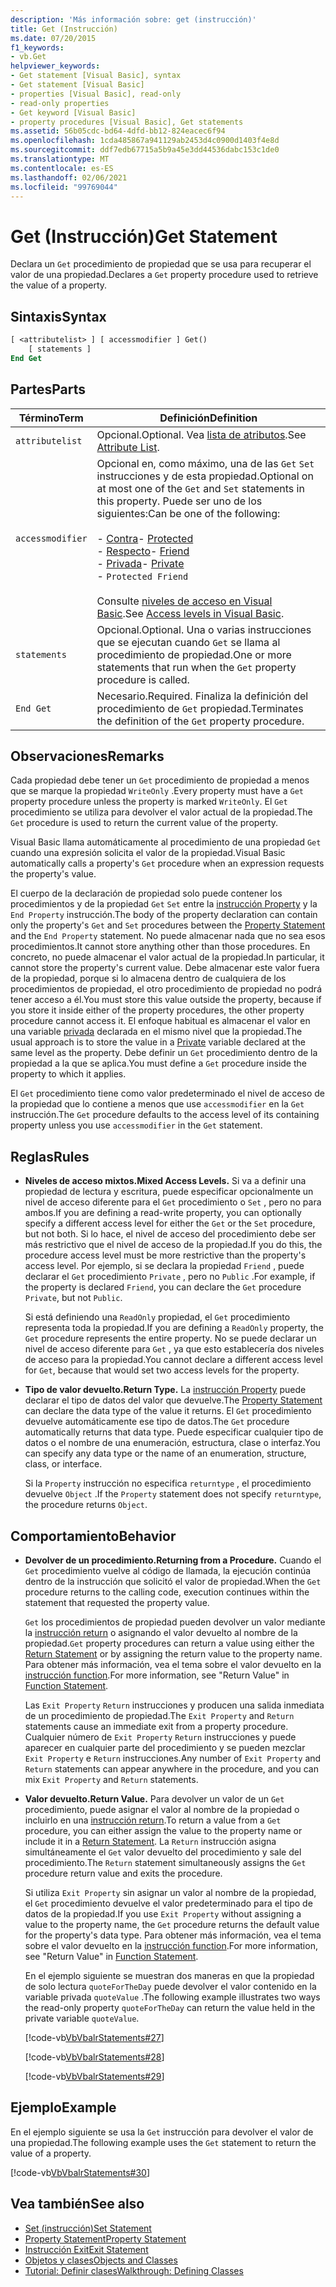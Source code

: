 ```yaml
---
description: 'Más información sobre: get (instrucción)'
title: Get (Instrucción)
ms.date: 07/20/2015
f1_keywords:
- vb.Get
helpviewer_keywords:
- Get statement [Visual Basic], syntax
- Get statement [Visual Basic]
- properties [Visual Basic], read-only
- read-only properties
- Get keyword [Visual Basic]
- property procedures [Visual Basic], Get statements
ms.assetid: 56b05cdc-bd64-4dfd-bb12-824eacec6f94
ms.openlocfilehash: 1cda485867a941129ab2453d4c0900d1403f4e8d
ms.sourcegitcommit: ddf7edb67715a5b9a45e3dd44536dabc153c1de0
ms.translationtype: MT
ms.contentlocale: es-ES
ms.lasthandoff: 02/06/2021
ms.locfileid: "99769044"
---
```

# <a name="get-statement"></a><span data-ttu-id="4baf0-103">Get (Instrucción)</span><span class="sxs-lookup"><span data-stu-id="4baf0-103">Get Statement</span></span>

<span data-ttu-id="4baf0-104">Declara un `Get` procedimiento de propiedad que se usa para recuperar el valor de una propiedad.</span><span class="sxs-lookup"><span data-stu-id="4baf0-104">Declares a `Get` property procedure used to retrieve the value of a property.</span></span>  
  
## <a name="syntax"></a><span data-ttu-id="4baf0-105">Sintaxis</span><span class="sxs-lookup"><span data-stu-id="4baf0-105">Syntax</span></span>  
  
```vb  
[ <attributelist> ] [ accessmodifier ] Get()  
    [ statements ]  
End Get  
```  
  
## <a name="parts"></a><span data-ttu-id="4baf0-106">Partes</span><span class="sxs-lookup"><span data-stu-id="4baf0-106">Parts</span></span>  
  
|<span data-ttu-id="4baf0-107">Término</span><span class="sxs-lookup"><span data-stu-id="4baf0-107">Term</span></span>|<span data-ttu-id="4baf0-108">Definición</span><span class="sxs-lookup"><span data-stu-id="4baf0-108">Definition</span></span>|  
|---|---|  
|`attributelist`|<span data-ttu-id="4baf0-109">Opcional.</span><span class="sxs-lookup"><span data-stu-id="4baf0-109">Optional.</span></span> <span data-ttu-id="4baf0-110">Vea [lista de atributos](attribute-list.md).</span><span class="sxs-lookup"><span data-stu-id="4baf0-110">See [Attribute List](attribute-list.md).</span></span>|  
|`accessmodifier`|<span data-ttu-id="4baf0-111">Opcional en, como máximo, una de las `Get` `Set` instrucciones y de esta propiedad.</span><span class="sxs-lookup"><span data-stu-id="4baf0-111">Optional on at most one of the `Get` and `Set` statements in this property.</span></span> <span data-ttu-id="4baf0-112">Puede ser uno de los siguientes:</span><span class="sxs-lookup"><span data-stu-id="4baf0-112">Can be one of the following:</span></span><br /><br /> <span data-ttu-id="4baf0-113">-   [Contra](../modifiers/protected.md)</span><span class="sxs-lookup"><span data-stu-id="4baf0-113">-   [Protected](../modifiers/protected.md)</span></span><br /><span data-ttu-id="4baf0-114">-   [Respecto](../modifiers/friend.md)</span><span class="sxs-lookup"><span data-stu-id="4baf0-114">-   [Friend](../modifiers/friend.md)</span></span><br /><span data-ttu-id="4baf0-115">-   [Privada](../modifiers/private.md)</span><span class="sxs-lookup"><span data-stu-id="4baf0-115">-   [Private](../modifiers/private.md)</span></span><br />-   `Protected Friend`<br /><br /> <span data-ttu-id="4baf0-116">Consulte [niveles de acceso en Visual Basic](../../programming-guide/language-features/declared-elements/access-levels.md).</span><span class="sxs-lookup"><span data-stu-id="4baf0-116">See [Access levels in Visual Basic](../../programming-guide/language-features/declared-elements/access-levels.md).</span></span>|  
|`statements`|<span data-ttu-id="4baf0-117">Opcional.</span><span class="sxs-lookup"><span data-stu-id="4baf0-117">Optional.</span></span> <span data-ttu-id="4baf0-118">Una o varias instrucciones que se ejecutan cuando `Get` se llama al procedimiento de propiedad.</span><span class="sxs-lookup"><span data-stu-id="4baf0-118">One or more statements that run when the `Get` property procedure is called.</span></span>|  
|`End Get`|<span data-ttu-id="4baf0-119">Necesario.</span><span class="sxs-lookup"><span data-stu-id="4baf0-119">Required.</span></span> <span data-ttu-id="4baf0-120">Finaliza la definición del procedimiento de `Get` propiedad.</span><span class="sxs-lookup"><span data-stu-id="4baf0-120">Terminates the definition of the `Get` property procedure.</span></span>|  
  
## <a name="remarks"></a><span data-ttu-id="4baf0-121">Observaciones</span><span class="sxs-lookup"><span data-stu-id="4baf0-121">Remarks</span></span>  

 <span data-ttu-id="4baf0-122">Cada propiedad debe tener un `Get` procedimiento de propiedad a menos que se marque la propiedad `WriteOnly` .</span><span class="sxs-lookup"><span data-stu-id="4baf0-122">Every property must have a `Get` property procedure unless the property is marked `WriteOnly`.</span></span> <span data-ttu-id="4baf0-123">El `Get` procedimiento se utiliza para devolver el valor actual de la propiedad.</span><span class="sxs-lookup"><span data-stu-id="4baf0-123">The `Get` procedure is used to return the current value of the property.</span></span>  
  
 <span data-ttu-id="4baf0-124">Visual Basic llama automáticamente al procedimiento de una propiedad `Get` cuando una expresión solicita el valor de la propiedad.</span><span class="sxs-lookup"><span data-stu-id="4baf0-124">Visual Basic automatically calls a property's `Get` procedure when an expression requests the property's value.</span></span>  
  
 <span data-ttu-id="4baf0-125">El cuerpo de la declaración de propiedad solo puede contener los procedimientos y de la propiedad `Get` `Set` entre la [instrucción Property](property-statement.md) y la `End Property` instrucción.</span><span class="sxs-lookup"><span data-stu-id="4baf0-125">The body of the property declaration can contain only the property's `Get` and `Set` procedures between the [Property Statement](property-statement.md) and the `End Property` statement.</span></span> <span data-ttu-id="4baf0-126">No puede almacenar nada que no sea esos procedimientos.</span><span class="sxs-lookup"><span data-stu-id="4baf0-126">It cannot store anything other than those procedures.</span></span> <span data-ttu-id="4baf0-127">En concreto, no puede almacenar el valor actual de la propiedad.</span><span class="sxs-lookup"><span data-stu-id="4baf0-127">In particular, it cannot store the property's current value.</span></span> <span data-ttu-id="4baf0-128">Debe almacenar este valor fuera de la propiedad, porque si lo almacena dentro de cualquiera de los procedimientos de propiedad, el otro procedimiento de propiedad no podrá tener acceso a él.</span><span class="sxs-lookup"><span data-stu-id="4baf0-128">You must store this value outside the property, because if you store it inside either of the property procedures, the other property procedure cannot access it.</span></span> <span data-ttu-id="4baf0-129">El enfoque habitual es almacenar el valor en una variable [privada](../modifiers/private.md) declarada en el mismo nivel que la propiedad.</span><span class="sxs-lookup"><span data-stu-id="4baf0-129">The usual approach is to store the value in a [Private](../modifiers/private.md) variable declared at the same level as the property.</span></span> <span data-ttu-id="4baf0-130">Debe definir un `Get` procedimiento dentro de la propiedad a la que se aplica.</span><span class="sxs-lookup"><span data-stu-id="4baf0-130">You must define a `Get` procedure inside the property to which it applies.</span></span>  
  
 <span data-ttu-id="4baf0-131">El `Get` procedimiento tiene como valor predeterminado el nivel de acceso de la propiedad que lo contiene a menos que use `accessmodifier` en la `Get` instrucción.</span><span class="sxs-lookup"><span data-stu-id="4baf0-131">The `Get` procedure defaults to the access level of its containing property unless you use `accessmodifier` in the `Get` statement.</span></span>  
  
## <a name="rules"></a><span data-ttu-id="4baf0-132">Reglas</span><span class="sxs-lookup"><span data-stu-id="4baf0-132">Rules</span></span>  
  
- <span data-ttu-id="4baf0-133">**Niveles de acceso mixtos.**</span><span class="sxs-lookup"><span data-stu-id="4baf0-133">**Mixed Access Levels.**</span></span> <span data-ttu-id="4baf0-134">Si va a definir una propiedad de lectura y escritura, puede especificar opcionalmente un nivel de acceso diferente para el `Get` procedimiento o `Set` , pero no para ambos.</span><span class="sxs-lookup"><span data-stu-id="4baf0-134">If you are defining a read-write property, you can optionally specify a different access level for either the `Get` or the `Set` procedure, but not both.</span></span> <span data-ttu-id="4baf0-135">Si lo hace, el nivel de acceso del procedimiento debe ser más restrictivo que el nivel de acceso de la propiedad.</span><span class="sxs-lookup"><span data-stu-id="4baf0-135">If you do this, the procedure access level must be more restrictive than the property's access level.</span></span> <span data-ttu-id="4baf0-136">Por ejemplo, si se declara la propiedad `Friend` , puede declarar el `Get` procedimiento `Private` , pero no `Public` .</span><span class="sxs-lookup"><span data-stu-id="4baf0-136">For example, if the property is declared `Friend`, you can declare the `Get` procedure `Private`, but not `Public`.</span></span>  
  
     <span data-ttu-id="4baf0-137">Si está definiendo una `ReadOnly` propiedad, el `Get` procedimiento representa toda la propiedad.</span><span class="sxs-lookup"><span data-stu-id="4baf0-137">If you are defining a `ReadOnly` property, the `Get` procedure represents the entire property.</span></span> <span data-ttu-id="4baf0-138">No se puede declarar un nivel de acceso diferente para `Get` , ya que esto establecería dos niveles de acceso para la propiedad.</span><span class="sxs-lookup"><span data-stu-id="4baf0-138">You cannot declare a different access level for `Get`, because that would set two access levels for the property.</span></span>  
  
- <span data-ttu-id="4baf0-139">**Tipo de valor devuelto.**</span><span class="sxs-lookup"><span data-stu-id="4baf0-139">**Return Type.**</span></span> <span data-ttu-id="4baf0-140">La [instrucción Property](property-statement.md) puede declarar el tipo de datos del valor que devuelve.</span><span class="sxs-lookup"><span data-stu-id="4baf0-140">The [Property Statement](property-statement.md) can declare the data type of the value it returns.</span></span> <span data-ttu-id="4baf0-141">El `Get` procedimiento devuelve automáticamente ese tipo de datos.</span><span class="sxs-lookup"><span data-stu-id="4baf0-141">The `Get` procedure automatically returns that data type.</span></span> <span data-ttu-id="4baf0-142">Puede especificar cualquier tipo de datos o el nombre de una enumeración, estructura, clase o interfaz.</span><span class="sxs-lookup"><span data-stu-id="4baf0-142">You can specify any data type or the name of an enumeration, structure, class, or interface.</span></span>  
  
     <span data-ttu-id="4baf0-143">Si la `Property` instrucción no especifica `returntype` , el procedimiento devuelve `Object` .</span><span class="sxs-lookup"><span data-stu-id="4baf0-143">If the `Property` statement does not specify `returntype`, the procedure returns `Object`.</span></span>  
  
## <a name="behavior"></a><span data-ttu-id="4baf0-144">Comportamiento</span><span class="sxs-lookup"><span data-stu-id="4baf0-144">Behavior</span></span>  
  
- <span data-ttu-id="4baf0-145">**Devolver de un procedimiento.**</span><span class="sxs-lookup"><span data-stu-id="4baf0-145">**Returning from a Procedure.**</span></span> <span data-ttu-id="4baf0-146">Cuando el `Get` procedimiento vuelve al código de llamada, la ejecución continúa dentro de la instrucción que solicitó el valor de propiedad.</span><span class="sxs-lookup"><span data-stu-id="4baf0-146">When the `Get` procedure returns to the calling code, execution continues within the statement that requested the property value.</span></span>  
  
     <span data-ttu-id="4baf0-147">`Get` los procedimientos de propiedad pueden devolver un valor mediante la [instrucción return](return-statement.md) o asignando el valor devuelto al nombre de la propiedad.</span><span class="sxs-lookup"><span data-stu-id="4baf0-147">`Get` property procedures can return a value using either the [Return Statement](return-statement.md) or by assigning the return value to the property name.</span></span> <span data-ttu-id="4baf0-148">Para obtener más información, vea el tema sobre el valor devuelto en la [instrucción function](function-statement.md).</span><span class="sxs-lookup"><span data-stu-id="4baf0-148">For more information, see "Return Value" in [Function Statement](function-statement.md).</span></span>  
  
     <span data-ttu-id="4baf0-149">Las `Exit Property` `Return` instrucciones y producen una salida inmediata de un procedimiento de propiedad.</span><span class="sxs-lookup"><span data-stu-id="4baf0-149">The `Exit Property` and `Return` statements cause an immediate exit from a property procedure.</span></span> <span data-ttu-id="4baf0-150">Cualquier número de `Exit Property` `Return` instrucciones y puede aparecer en cualquier parte del procedimiento y se pueden mezclar `Exit Property` e `Return` instrucciones.</span><span class="sxs-lookup"><span data-stu-id="4baf0-150">Any number of `Exit Property` and `Return` statements can appear anywhere in the procedure, and you can mix `Exit Property` and `Return` statements.</span></span>  
  
- <span data-ttu-id="4baf0-151">**Valor devuelto.**</span><span class="sxs-lookup"><span data-stu-id="4baf0-151">**Return Value.**</span></span> <span data-ttu-id="4baf0-152">Para devolver un valor de un `Get` procedimiento, puede asignar el valor al nombre de la propiedad o incluirlo en una [instrucción return](return-statement.md).</span><span class="sxs-lookup"><span data-stu-id="4baf0-152">To return a value from a `Get` procedure, you can either assign the value to the property name or include it in a [Return Statement](return-statement.md).</span></span> <span data-ttu-id="4baf0-153">La `Return` instrucción asigna simultáneamente el `Get` valor devuelto del procedimiento y sale del procedimiento.</span><span class="sxs-lookup"><span data-stu-id="4baf0-153">The `Return` statement simultaneously assigns the `Get` procedure return value and exits the procedure.</span></span>  
  
     <span data-ttu-id="4baf0-154">Si utiliza `Exit Property` sin asignar un valor al nombre de la propiedad, el `Get` procedimiento devuelve el valor predeterminado para el tipo de datos de la propiedad.</span><span class="sxs-lookup"><span data-stu-id="4baf0-154">If you use `Exit Property` without assigning a value to the property name, the `Get` procedure returns the default value for the property's data type.</span></span> <span data-ttu-id="4baf0-155">Para obtener más información, vea el tema sobre el valor devuelto en la [instrucción function](function-statement.md).</span><span class="sxs-lookup"><span data-stu-id="4baf0-155">For more information, see "Return Value" in [Function Statement](function-statement.md).</span></span>  
  
     <span data-ttu-id="4baf0-156">En el ejemplo siguiente se muestran dos maneras en que la propiedad de solo lectura `quoteForTheDay` puede devolver el valor contenido en la variable privada `quoteValue` .</span><span class="sxs-lookup"><span data-stu-id="4baf0-156">The following example illustrates two ways the read-only property `quoteForTheDay` can return the value held in the private variable `quoteValue`.</span></span>  
  
     [!code-vb[VbVbalrStatements#27](~/samples/snippets/visualbasic/VS_Snippets_VBCSharp/VbVbalrStatements/VB/Class1.vb#27)]  
  
     [!code-vb[VbVbalrStatements#28](~/samples/snippets/visualbasic/VS_Snippets_VBCSharp/VbVbalrStatements/VB/Class1.vb#28)]  
  
     [!code-vb[VbVbalrStatements#29](~/samples/snippets/visualbasic/VS_Snippets_VBCSharp/VbVbalrStatements/VB/Class1.vb#29)]  
  
## <a name="example"></a><span data-ttu-id="4baf0-157">Ejemplo</span><span class="sxs-lookup"><span data-stu-id="4baf0-157">Example</span></span>  

 <span data-ttu-id="4baf0-158">En el ejemplo siguiente se usa la `Get` instrucción para devolver el valor de una propiedad.</span><span class="sxs-lookup"><span data-stu-id="4baf0-158">The following example uses the `Get` statement to return the value of a property.</span></span>  
  
 [!code-vb[VbVbalrStatements#30](~/samples/snippets/visualbasic/VS_Snippets_VBCSharp/VbVbalrStatements/VB/Class1.vb#30)]  
  
## <a name="see-also"></a><span data-ttu-id="4baf0-159">Vea también</span><span class="sxs-lookup"><span data-stu-id="4baf0-159">See also</span></span>

- [<span data-ttu-id="4baf0-160">Set (instrucción)</span><span class="sxs-lookup"><span data-stu-id="4baf0-160">Set Statement</span></span>](set-statement.md)
- [<span data-ttu-id="4baf0-161">Property Statement</span><span class="sxs-lookup"><span data-stu-id="4baf0-161">Property Statement</span></span>](property-statement.md)
- [<span data-ttu-id="4baf0-162">Instrucción Exit</span><span class="sxs-lookup"><span data-stu-id="4baf0-162">Exit Statement</span></span>](exit-statement.md)
- [<span data-ttu-id="4baf0-163">Objetos y clases</span><span class="sxs-lookup"><span data-stu-id="4baf0-163">Objects and Classes</span></span>](../../programming-guide/language-features/objects-and-classes/index.md)
- [<span data-ttu-id="4baf0-164">Tutorial: Definir clases</span><span class="sxs-lookup"><span data-stu-id="4baf0-164">Walkthrough: Defining Classes</span></span>](../../programming-guide/language-features/objects-and-classes/walkthrough-defining-classes.md)
